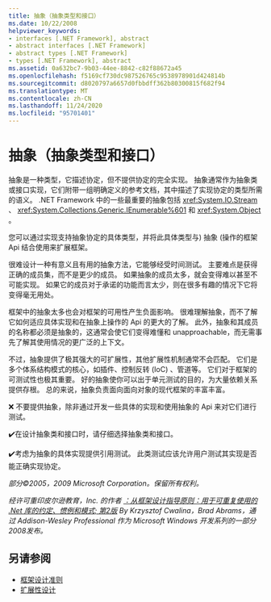 ```yaml
---
title: 抽象（抽象类型和接口）
ms.date: 10/22/2008
helpviewer_keywords:
- interfaces [.NET Framework], abstract
- abstract interfaces [.NET Framework]
- abstract types [.NET Framework]
- types [.NET Framework], abstract
ms.assetid: 0a632bc7-9b03-44ee-8842-c82f88672a45
ms.openlocfilehash: f5169cf730dc987526765c9538978901d424814b
ms.sourcegitcommit: d8020797a6657d0fbbdff362b80300815f682f94
ms.translationtype: MT
ms.contentlocale: zh-CN
ms.lasthandoff: 11/24/2020
ms.locfileid: "95701401"
---
```

# <a name="abstractions-abstract-types-and-interfaces"></a>抽象（抽象类型和接口）

抽象是一种类型，它描述协定，但不提供协定的完全实现。 抽象通常作为抽象类或接口实现，它们附带一组明确定义的参考文档，其中描述了实现协定的类型所需的语义。 .NET Framework 中的一些最重要的抽象包括 <xref:System.IO.Stream> 、 <xref:System.Collections.Generic.IEnumerable%601> 和 <xref:System.Object> 。

 您可以通过实现支持抽象协定的具体类型，并将此具体类型与) 抽象 (操作的框架 Api 结合使用来扩展框架。

 很难设计一种有意义且有用的抽象方法，它能够经受时间测试。 主要难点是获得正确的成员集，而不是更少的成员。 如果抽象的成员太多，就会变得难以甚至不可能实现。 如果它的成员对于承诺的功能而言太少，则在很多有趣的情况下它将变得毫无用处。

 框架中的抽象太多也会对框架的可用性产生负面影响。 很难理解抽象，而不了解它如何适应具体实现和在抽象上操作的 Api 的更大的了解。 此外，抽象和其成员的名称都必须是抽象的，这通常会使它们变得难懂和 unapproachable，而无需事先了解其使用情况的更广泛的上下文。

 不过，抽象提供了极其强大的可扩展性，其他扩展性机制通常不会匹配。 它们是多个体系结构模式的核心，如插件、控制反转 (IoC) 、管道等。 它们对于框架的可测试性也极其重要。 好的抽象使你可以出于单元测试的目的，为大量依赖关系提供存根。 总的来说，抽象负责面向面向对象的现代框架的丰富丰富。

 ❌ 不要提供抽象，除非通过开发一些具体的实现和使用抽象的 Api 来对它们进行测试。

 ✔️在设计抽象类和接口时，请仔细选择抽象类和接口。

 ✔️考虑为抽象的具体实现提供引用测试。 此类测试应该允许用户测试其实现是否能正确实现协定。

 *部分©2005，2009 Microsoft Corporation。保留所有权利。*

 *经许可重印皮尔逊教育，Inc. 的作者 [：从框架设计指导原则：用于可重复使用的 .Net 库的约定、惯例和模式; 第2版](https://www.informit.com/store/framework-design-guidelines-conventions-idioms-and-9780321545619) By Krzysztof Cwalina，Brad Abrams，通过 Addison-Wesley Professional 作为 Microsoft Windows 开发系列的一部分2008发布。*

## <a name="see-also"></a>另请参阅

- [框架设计准则](index.md)
- [扩展性设计](designing-for-extensibility.md)
